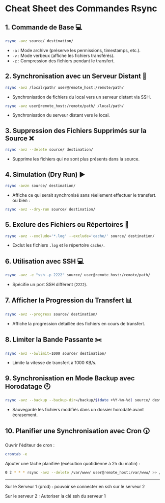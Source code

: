 # Cheat Sheet des Commandes Rsync

## 1. Commande de Base 💻 
```bash
rsync -avz source/ destination/
```
- `-a` : Mode archive (préserve les permissions, timestamps, etc.).
- `-v` : Mode verbeux (affiche les fichiers transférés).
- `-z` : Compression des fichiers pendant le transfert.

## 2. Synchronisation avec un Serveur Distant 🔁 
```bash
rsync -avz /local/path/ user@remote_host:/remote/path/
```
- Synchronisation de fichiers du local vers un serveur distant via SSH.

```bash
rsync -avz user@remote_host:/remote/path/ /local/path/
```
- Synchronisation du serveur distant vers le local.

## 3. Suppression des Fichiers Supprimés sur la Source ❌ 
```bash
rsync -avz --delete source/ destination/
```
- Supprime les fichiers qui ne sont plus présents dans la source.

## 4. Simulation (Dry Run) ▶️
```bash
rsync -avzn source/ destination/
```
- Affiche ce qui serait synchronisé sans réellement effectuer le transfert.  
 ou bien : 
```bash
rsync -avz --dry-run source/ destination/
```

## 5. Exclure des Fichiers ou Répertoires 🔧
```bash
rsync -avz --exclude='*.log' --exclude='cache/' source/ destination/
```
- Exclut les fichiers `.log` et le répertoire `cache/`.

## 6. Utilisation avec SSH 💻 
```bash
rsync -avz -e "ssh -p 2222" source/ user@remote_host:/remote/path/
```
- Spécifie un port SSH différent (`2222`).

## 7. Afficher la Progression du Transfert 📊 
```bash
rsync -avz --progress source/ destination/
```
- Affiche la progression détaillée des fichiers en cours de transfert.

## 8. Limiter la Bande Passante ✂️ 
```bash
rsync -avz --bwlimit=1000 source/ destination/
```
- Limite la vitesse de transfert à 1000 KB/s.

## 9. Synchronisation en Mode Backup avec Horodatage 🕙 
```bash
rsync -avz --backup --backup-dir=/backup/$(date +%Y-%m-%d) source/ destination/
```
- Sauvegarde les fichiers modifiés dans un dossier horodaté avant écrasement.

## 10. Planifier une Synchronisation avec Cron 🕠 
Ouvrir l'éditeur de cron :
```bash
crontab -e
```
Ajouter une tâche planifiée (exécution quotidienne à 2h du matin) :
```bash
0 2 * * * rsync -avz --delete /var/www/ user@remote_host:/var/www/ >> /var/log/rsync.log 2>&1
```

---  

Sur le Serveur 1 (prod) : 
    pouvoir se connecter en ssh sur le serveur 2



Sur le serveur 2 : 
    Autoriser la clé ssh du serveur 1 


